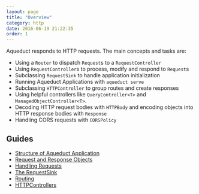 ```yaml
---
layout: page
title: "Overview"
category: http
date: 2016-06-19 21:22:35
order: 1
---
```


Aqueduct responds to HTTP requests. The main concepts and tasks are:

- Using a `Router` to dispatch `Request`s to a `RequestController`
- Using `RequestController`s to process, modify and respond to `Request`s
- Subclassing `RequestSink` to handle application initialization
- Running Aqueduct Applications with `aqueduct serve`
- Subclassing `HTTPController` to group routes and create responses
- Using helpful controllers like `QueryController<T>` and `ManagedObjectController<T>`.
- Decoding HTTP request bodies with `HTTPBody` and encoding objects into HTTP response bodies with `Response`
- Handling CORS requests with `CORSPolicy`

## Guides

- [Structure of Aqueduct Application](structure.html)
- [Request and Response Objects](request_and_response.html)
- [Handling Requests](request_controller.html)
- [The RequestSink](request_sink.html)
- [Routing](routing.html)
- [HTTPControllers](http_controller.html)
